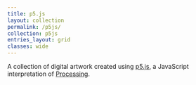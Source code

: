 ```yaml
---
title: p5.js
layout: collection
permalink: /p5js/
collection: p5js
entries_layout: grid
classes: wide
---
```


A collection of digital artwork created using [p5.js][p5-js], a JavaScript interpretation of [Processing][processing].

[p5-js]: https://p5js.org/
[processing]: https://processing.org/